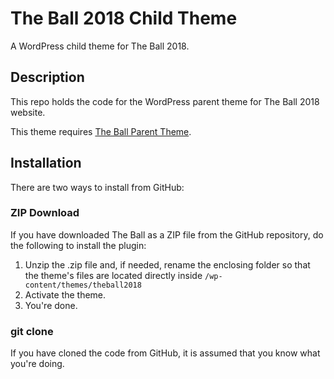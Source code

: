 # The Ball 2018 Child Theme

A WordPress child theme for The Ball 2018.

## Description

This repo holds the code for the WordPress parent theme for The Ball 2018 website.

This theme requires [The Ball Parent Theme](https://github.com/spiritoffootball/theball).

## Installation

There are two ways to install from GitHub:

### ZIP Download

If you have downloaded The Ball as a ZIP file from the GitHub repository, do the following to install the plugin:

1. Unzip the .zip file and, if needed, rename the enclosing folder so that the theme's files are located directly inside `/wp-content/themes/theball2018`
2. Activate the theme.
3. You're done.

### git clone

If you have cloned the code from GitHub, it is assumed that you know what you're doing.
